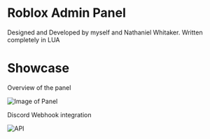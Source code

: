# Roblox Admin Panel
Designed and Developed by myself and Nathaniel Whitaker.
Written completely in LUA

# Showcase
Overview of the panel

![Image of Panel](https://github.com/user-attachments/assets/9a65af8f-93b3-4834-bace-4e758733c460)

Discord Webhook integration

![API](https://github.com/user-attachments/assets/b8f5918d-0377-4a4f-bbdc-d0c72875035e)
